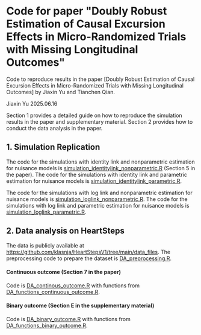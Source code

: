 # Code for paper "Doubly Robust Estimation of Causal Excursion Effects in Micro-Randomized Trials with Missing Longitudinal Outcomes"

Code to reproduce results in the paper [Doubly Robust Estimation of Causal Excursion Effects in Micro-Randomized Trials with Missing Longitudinal Outcomes] by Jiaxin Yu and Tianchen Qian.

Jiaxin Yu
2025.06.16

Section 1 provides a detailed guide on how to reproduce the simulation results in the paper and supplementary material. Section 2 provides how to conduct the data analysis in the paper.

## 1. Simulation Replication

The code for the simulations with identity link and nonparametric estimation for nuisance models is [simulation_identitylink_nonparametric.R](simulation_identitylink_nonparametric.R) (Section 5 in the paper). 
The code for the simulations with identity link and parametric estimation for nuisance models is [simulation_identitylink_parametric.R](simulation_identitylink_parametric.R). 

The code for the simulations with log link and nonparametric estimation for nuisance models is [simulation_loglink_nonparametric.R](simulation_loglink_nonparametric.R).
The code for the simulations with log link and parametric estimation for nuisance models is [simulation_loglink_parametric.R](simulation_loglink_parametric.R). 


## 2. Data analysis on HeartSteps

The data is publicly available at https://github.com/klasnja/HeartStepsV1/tree/main/data_files. The preprocessing code to prepare the dataset is [DA_preprocessing.R](DA_preprocessing.R).

#### Continuous outcome (Section 7 in the paper)

Code is [DA_continous_outcome.R](DA_continous_outcome.R) with functions from [DA_functions_continuous_outcome.R](DA_functions_continuous_outcome.R). 

#### Binary outcome (Section E in the supplementary material)

Code is [DA_binary_outcome.R](DA_binary_outcome.R) with functions from [DA_functions_binary_outcome.R](DA_functions_binary_outcome.R). 








